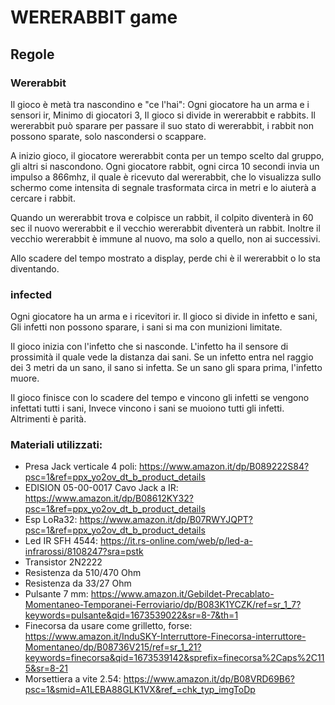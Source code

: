 # WERERABBIT game
## Regole
### Wererabbit
Il gioco è metà tra nascondino e "ce l'hai":
Ogni giocatore ha un arma e i sensori ir,
Minimo di giocatori 3,
Il gioco si divide in wererabbit e rabbits.
Il wererabbit può sparare per passare il suo stato di wererabbit,
i rabbit non possono sparate, solo nascondersi o scappare.

A inizio gioco, il giocatore wererabbit conta per un tempo scelto dal gruppo, gli altri si nascondono.
Ogni giocatore rabbit, ogni circa 10 secondi invia un impulso a 866mhz, il quale è ricevuto dal wererabbit,
che lo visualizza sullo schermo come intensita di segnale trasformata circa in metri e lo aiuterà a cercare i rabbit.

Quando un wererabbit trova e colpisce un rabbit, il colpito diventerà in 60 sec il nuovo wererabbit e il vecchio wererabbit diventerà un rabbit.
Inoltre il vecchio wererabbit è immune al nuovo, ma solo a quello, non ai successivi.

Allo scadere del tempo mostrato a display, perde chi è il wererabbit o lo sta diventando.


### infected
Ogni giocatore ha un arma e i ricevitori ir.
Il gioco si divide in infetto e sani,
Gli infetti non possono sparare, i sani si ma con munizioni limitate.

Il gioco inizia con l'infetto che si nasconde.
L'infetto ha il sensore di prossimità il quale vede la distanza dai sani.
Se un infetto entra nel raggio dei 3 metri da un sano, il sano si infetta.
Se un sano gli spara prima, l'infetto muore.

Il gioco finisce con lo scadere del tempo e vincono gli infetti se vengono infettati tutti i sani,
Invece vincono i sani se muoiono tutti gli infetti.
Altrimenti è parità.

### Materiali utilizzati:
- Presa Jack verticale 4 poli: https://www.amazon.it/dp/B089222S84?psc=1&ref=ppx_yo2ov_dt_b_product_details
- EDISION 05-00-0017 Cavo Jack a IR: https://www.amazon.it/dp/B08612KY32?psc=1&ref=ppx_yo2ov_dt_b_product_details
- Esp LoRa32: https://www.amazon.it/dp/B07RWYJQPT?psc=1&ref=ppx_yo2ov_dt_b_product_details
- Led IR SFH 4544: https://it.rs-online.com/web/p/led-a-infrarossi/8108247?sra=pstk
- Transistor 2N2222
- Resistenza da 510/470 Ohm
- Resistenza da 33/27 Ohm
- Pulsante 7 mm: https://www.amazon.it/Gebildet-Precablato-Momentaneo-Temporanei-Ferroviario/dp/B083K1YCZK/ref=sr_1_7?keywords=pulsante&qid=1673539022&sr=8-7&th=1
- Finecorsa da usare come grilletto, forse: https://www.amazon.it/InduSKY-Interruttore-Finecorsa-interruttore-Momentaneo/dp/B08736V215/ref=sr_1_21?keywords=finecorsa&qid=1673539142&sprefix=finecorsa%2Caps%2C115&sr=8-21 
- Morsettiera a vite 2.54: https://www.amazon.it/dp/B08VRD69B6?psc=1&smid=A1LEBA88GLK1VX&ref_=chk_typ_imgToDp

